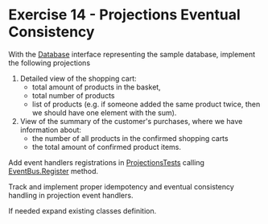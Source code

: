 # Exercise 14 - Projections Eventual Consistency

With the [Database](./Tools/Database.cs) interface representing the sample database, implement the following projections

1. Detailed view of the shopping cart:
    - total amount of products in the basket,
    - total number of products
    - list of products (e.g. if someone added the same product twice, then we should have one element with the sum).
2. View of the summary of the customer's purchases, where we have information about:
    - the number of all products in the confirmed shopping carts
    - the total amount of confirmed product items.

Add event handlers registrations in [ProjectionsTests](ProjectionsTests.cs) calling [EventBus.Register](./Tools/EventBus.cs) method.

Track and implement proper idempotency and eventual consistency handling in projection event handlers.

If needed expand existing classes definition.
